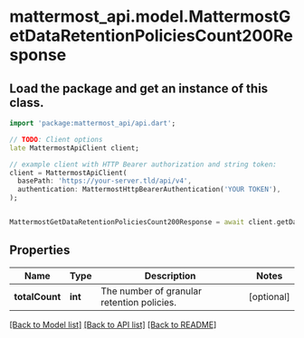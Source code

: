 # mattermost_api.model.MattermostGetDataRetentionPoliciesCount200Response

## Load the package and get an instance of this class.
```dart
import 'package:mattermost_api/api.dart';

// TODO: Client options
late MattermostApiClient client;

// example client with HTTP Bearer authorization and string token:
client = MattermostApiClient(
  basePath: 'https://your-server.tld/api/v4',
  authentication: MattermostHttpBearerAuthentication('YOUR TOKEN'),
);


MattermostGetDataRetentionPoliciesCount200Response = await client.getDataRetentionPoliciesCount200Response.FUNCTION_THAT_RETURNS_THIS_CLASS();

```

## Properties
Name | Type | Description | Notes
------------ | ------------- | ------------- | -------------
**totalCount** | **int** | The number of granular retention policies. | [optional] 

[[Back to Model list]](../GENERATED_README.md#documentation-for-models) [[Back to API list]](../GENERATED_README.md#documentation-for-api-endpoints) [[Back to README]](../GENERATED_README.md)


